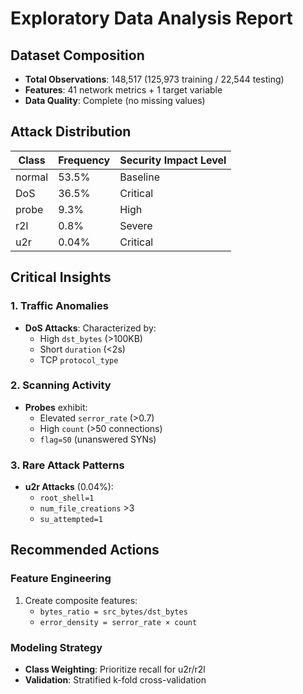 # Exploratory Data Analysis Report

## Dataset Composition
- **Total Observations**: 148,517 (125,973 training / 22,544 testing)
- **Features**: 41 network metrics + 1 target variable
- **Data Quality**: Complete (no missing values)

## Attack Distribution
| Class    | Frequency | Security Impact Level |
|----------|-----------|-----------------------|
| normal   | 53.5%     | Baseline              |
| DoS      | 36.5%     | Critical              |
| probe    | 9.3%      | High                  |
| r2l      | 0.8%      | Severe                |
| u2r      | 0.04%     | Critical              |

## Critical Insights

### 1. Traffic Anomalies
- **DoS Attacks**: Characterized by:
  - High `dst_bytes` (>100KB)
  - Short `duration` (<2s)
  - TCP `protocol_type`

### 2. Scanning Activity
- **Probes** exhibit:
  - Elevated `serror_rate` (>0.7)
  - High `count` (>50 connections)
  - `flag=S0` (unanswered SYNs)

### 3. Rare Attack Patterns
- **u2r Attacks** (0.04%):
  - `root_shell=1`
  - `num_file_creations` >3
  - `su_attempted=1`

## Recommended Actions

### Feature Engineering
1. Create composite features:
   - `bytes_ratio = src_bytes/dst_bytes`
   - `error_density = serror_rate × count`

### Modeling Strategy
- **Class Weighting**: Prioritize recall for u2r/r2l
- **Validation**: Stratified k-fold cross-validation


